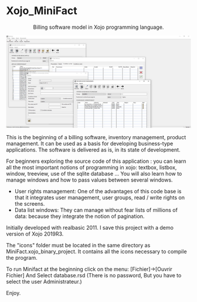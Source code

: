 # Xojo_MiniFact
<p align="center" >Billing software model in Xojo programming language. </p>

<p align="center">
  <img src="https://github.com/Fab2bprog/Xojo_MiniFact/raw/master/project%20screenshots/Capture.JPG" width="650" title="Minifact screenshot">
 </p>
 
This is the beginning of a billing software, inventory management, product management. It can be used as a basis for developing business-type applications. The software is delivered as is, in its state of development.

For beginners exploring the source code of this application : you can learn all the most important notions of programming in xojo:
textbox, listbox, window, treeview, use of the sqlite database ... You will also learn how to manage windows and how to pass values between several windows.

- User rights management: One of the advantages of this code base is that it integrates user management, user groups, read / write rights on the screens.
- Data list windows: They can manage without fear lists of millions of data: because they integrate the notion of pagination.

Initially developed with realbasic 2011. I save this project with a demo version of Xojo 2019R3.

The "icons" folder must be located in the same directory as MiniFact.xojo_binary_project.
It contains all the icons necessary to compile the program.

To run Minifact at the beginning click on the menu:
[Fichier]->[Ouvrir Fichier]
And Select database.rsd
(There is no password, But you have to select the user Administrateur.)


Enjoy.
